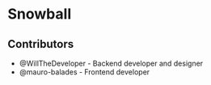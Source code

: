 # Snowball

## Contributors

- @WillTheDeveloper - Backend developer and designer
- @mauro-balades - Frontend developer